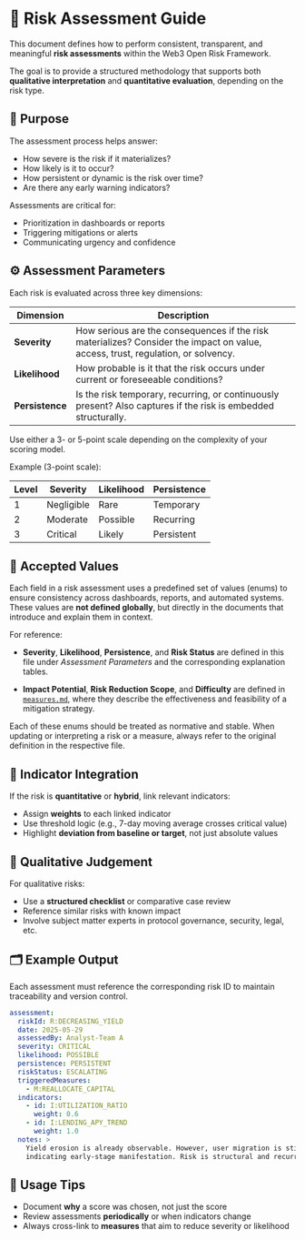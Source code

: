 # 🥮 Risk Assessment Guide

This document defines how to perform consistent, transparent, and meaningful **risk assessments** within the Web3 Open Risk Framework.

The goal is to provide a structured methodology that supports both **qualitative interpretation** and **quantitative evaluation**, depending on the risk type.

## 🌟 Purpose

The assessment process helps answer:

- How severe is the risk if it materializes?
- How likely is it to occur?
- How persistent or dynamic is the risk over time?
- Are there any early warning indicators?

Assessments are critical for:

- Prioritization in dashboards or reports  
- Triggering mitigations or alerts  
- Communicating urgency and confidence  

## ⚙️ Assessment Parameters

Each risk is evaluated across three key dimensions:

| Dimension       | Description                                                                                                                             |
|-----------------|-----------------------------------------------------------------------------------------------------------------------------------------|
| **Severity**    | How serious are the consequences if the risk materializes? Consider the impact on value, access, trust, regulation, or solvency.        |
| **Likelihood**  | How probable is it that the risk occurs under current or foreseeable conditions?                                                        |
| **Persistence** | Is the risk temporary, recurring, or continuously present? Also captures if the risk is embedded structurally.                          |

Use either a 3- or 5-point scale depending on the complexity of your scoring model.

Example (3-point scale):

| Level | Severity   | Likelihood | Persistence |
|-------|------------|------------|-------------|
| 1     | Negligible | Rare       | Temporary   |
| 2     | Moderate   | Possible   | Recurring   |
| 3     | Critical   | Likely     | Persistent  |

## 🧾 Accepted Values

Each field in a risk assessment uses a predefined set of values (enums) to ensure consistency across dashboards, reports, and automated systems. These values are **not defined globally**, but directly in the documents that introduce and explain them in context.

For reference:

- **Severity**, **Likelihood**, **Persistence**, and **Risk Status** are defined in this file under *Assessment Parameters* and the corresponding explanation tables.

- **Impact Potential**, **Risk Reduction Scope**, and **Difficulty** are defined in [`measures.md`](./measures.md), where they describe the effectiveness and feasibility of a mitigation strategy.

Each of these enums should be treated as normative and stable. When updating or interpreting a risk or a measure, always refer to the original definition in the respective file.

## 🔁 Indicator Integration

If the risk is **quantitative** or **hybrid**, link relevant indicators:

- Assign **weights** to each linked indicator
- Use threshold logic (e.g., 7-day moving average crosses critical value)
- Highlight **deviation from baseline or target**, not just absolute values

## 🧠 Qualitative Judgement

For qualitative risks:

- Use a **structured checklist** or comparative case review
- Reference similar risks with known impact
- Involve subject matter experts in protocol governance, security, legal, etc.

## 🗂️ Example Output

Each assessment must reference the corresponding risk ID to maintain traceability and version control.

```yaml
assessment:
  riskId: R:DECREASING_YIELD
  date: 2025-05-29
  assessedBy: Analyst-Team A
  severity: CRITICAL       
  likelihood: POSSIBLE
  persistence: PERSISTENT
  riskStatus: ESCALATING
  triggeredMeasures:
    - M:REALLOCATE_CAPITAL
  indicators:
    - id: I:UTILIZATION_RATIO
      weight: 0.6
    - id: I:LENDING_APY_TREND
      weight: 1.0
  notes: >
    Yield erosion is already observable. However, user migration is still low,
    indicating early-stage manifestation. Risk is structural and recurring.
```

## 📌 Usage Tips

- Document **why** a score was chosen, not just the score
- Review assessments **periodically** or when indicators change
- Always cross-link to **measures** that aim to reduce severity or likelihood
